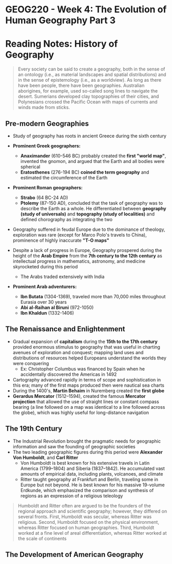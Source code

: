 # GEOG220 - Week 4: The Evolution of Human Geography Part 3

# Reading Notes: History of Geography
> Every society can be said to create a geography, both in the sense of an ontology (i.e., as material landscapes and spatial distributions) and in the sense of epistemology (i.e., as a worldview). As long as there have been people, there have been geographies. Australian aborigines, for example, used so-called song lines to navigate the desert. Sumerians developed clay topographies of their cities, and Polynesians crossed the Pacific Ocean with maps of currents and winds made from sticks.

## Pre-modern Geographies
- Study of geography has roots in ancient Greece during the sixth century

- **Prominent Greek geographers:**
	- **Anaximander** (610-546 BC) probably created the **first "world map"**, invented the gnomon, and argued that the Earth and all bodies were spherical
	- **Eratosthenes** (276-194 BC) **coined the term geography** and estimated the circumference of the Earth

- **Prominent Roman geographers:**
	- **Strabo** (64 BC-24 AD)
	- **Ptolemy** (87-150 AD), concluded that the task of geography was to describe the Earth as a whole. He differentiated between **geography (study of universals)** and **topography (study of localities)** and defined chorography as integrating the two

- Geography suffered in feudal Europe due to the dominance of theology, exploration was rare (except for Marco Polo's travels to China), prominence of highly inaccurate **"T-O maps"**
- Despite a lack of progress in Europe, Geography prospered during the height of the **Arab Empire** from the **7th century to the 12th century** as intellectual progress in mathematics, astronomy, and medicine skyrocketed during this period
	- The Arabs traded extensively with India

- **Prominent Arab adventurers:**
	- **Ibn Butata** (1304-1369), traveled more than 70,000 miles throughout Eurasia over 30 years
	- **Abi al-Raihan al Biruni** (972-1050)
	- **Ibn Khaldun** (1332-1406)

## The Renaissance and Enlightenment
- Gradual expansion of **capitalism** during the **15th to the 17th century** provided enormous stimulus to geography that was useful in charting avenues of exploration and conquest; mapping land uses and distributions of resources helped Europeans understand the worlds they were conquering
	- Ex: Christopher Columbus was financed by Spain when he accidentally discovered the Americas in 1492
- Cartography advanced rapidly in terms of scope and sophistication in this era; many of the first maps produced then were nautical sea charts
- During the 1400's, **Martin Behaim** in Nuremberg created the **first globe**
- **Gerardus Mercator** (1512–1594), created the famous **Mercator projection** that allowed the use of straight lines or constant compass bearing (a line followed on a map was identical to a line followed across the globe), which was highly useful for long-distance navigation

## The 19th Century
- The Industrial Revolution brought the pragmatic needs for geographic information and saw the founding of geographic societies
- The two leading geographic figures during this period were **Alexander Von Humboldt**, and **Carl Ritter**
	- Von Humboldt is best known for his extensive travels in Latin America (1799–1804) and Siberia (1837–1842). He accumulated vast amounts of empirical data, including plants, volcanoes, and climate
	- Ritter taught geography at Frankfurt and Berlin, traveling some in Europe but not beyond. He is best known for his massive 19-volume Erdkunde, which emphasized the comparison and synthesis of regions as an expression of a religious teleology

> Humboldt and Ritter often are argued to be the founders of the regional approach and scientific geography; however, they differed on several fronts. First, Humboldt was secular, whereas Ritter was religious. Second, Humboldt focused on the physical environment, whereas Ritter focused on human geographies. Third, Humboldt worked at a fine level of areal differentiation, whereas Ritter worked at the scale of continents

## The Development of American Geography